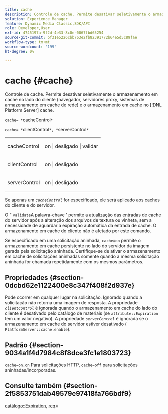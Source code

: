 ```yaml
---
title: cache
description: Controle de cache. Permite desativar seletivamente o armazenamento em cache no lado do cliente (navegador, servidores proxy, sistemas de armazenamento em cache de rede) e o armazenamento em cache no interno [!DNL Platform Server] cache.
solution: Experience Manager
feature: Dynamic Media Classic,SDK/API
role: Developer,User
exl-id: 4745197a-9f2d-4e33-8c0e-0067fbd65254
source-git-commit: bf31e5226cbb763e2fb82391772b64e5d5c89fae
workflow-type: tm+mt
source-wordcount: '199'
ht-degree: 0%

---
```


# cache {#cache}

Controle de cache. Permite desativar seletivamente o armazenamento em cache no lado do cliente (navegador, servidores proxy, sistemas de armazenamento em cache de rede) e o armazenamento em cache no [!DNL Platform Server] cache.

`cache= *`cacheControl`*`

`cache= *`clientControl`*, *`serverControl`*`

<table id="simpletable_CBB5DFBD48B444A4AA806B11299BC43E"> 
 <tr class="strow"> 
  <td class="stentry"> <p><span class="varname"> cacheControl</span> </p> </td> 
  <td class="stentry"> <p>on | desligado | validar </p></td> 
 </tr> 
 <tr class="strow"> 
  <td class="stentry"> <p><span class="varname"> clientControl </span> </p> </td> 
  <td class="stentry"> <p>on | desligado </p></td> 
 </tr> 
 <tr class="strow"> 
  <td class="stentry"> <p><span class="varname"> serverControl </span> </p></td> 
  <td class="stentry"> <p>on | desligado </p></td> 
 </tr> 
</table>

Se apenas um *`cacheControl`* for especificado, ele será aplicado aos caches do cliente e do servidor.

O &quot; `validate`A palavra-chave &#39; permite a atualização das entradas de cache do servidor após a alteração dos arquivos de textura ou vinheta, sem a necessidade de aguardar a expiração automática da entrada de cache. O armazenamento em cache do cliente não é afetado por este comando.

Se especificado em uma solicitação aninhada, `cache=on` permite o armazenamento em cache persistente no lado do servidor da imagem gerada pela solicitação aninhada. Certifique-se de ativar o armazenamento em cache de solicitações aninhadas somente quando a mesma solicitação aninhada for chamada repetidamente com os mesmos parâmetros.

## Propriedades {#section-0dcbd62e1122400e8c347f408f2d937e}

Pode ocorrer em qualquer lugar na solicitação. Ignorado quando a solicitação não retorna uma imagem de resposta. A propriedade *`clientControl`* é ignorada quando o armazenamento em cache do lado do cliente é desativado pelo catálogo de materiais (se `attribute::Expiration` tem um valor negativo). A propriedade *`serverControl`* é ignorada se o armazenamento em cache do servidor estiver desativado ( `PlatformServer::cache.enable`).

## Padrão {#section-9034a1f4d7984c8f8dce3fc1e1803723}

`cache=on,on` Para solicitações HTTP, `cache=off` para solicitações aninhadas/incorporadas.

## Consulte também {#section-2f5853751dab49579e97418fa766bdf9}

[catálogo::Expiration](../../../../../ir-api/material-cat/image-rendering-api-ref/c-ir-material-catalog/c-ir-material-data-reference/r-ir-expiration-dataref.md#reference-5e93943abff54c93bf85aae3b911a3ce), [req=](../../../../../ir-api/http-protocol/image-rendering-api-ref/c-ir-http-protocol-ref/c-ir-http-protocol-command-reference/r-ir-req.md#reference-792b1a663fb64261bd2de2a209b847fb)
